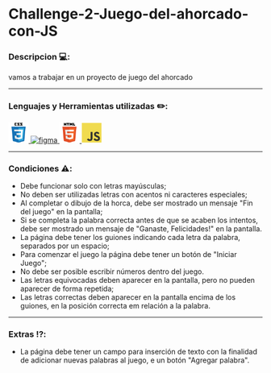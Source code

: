 # Challenge-2-Juego-del-ahorcado-con-JS

### Descripcion :computer::

vamos a trabajar en un proyecto de juego del ahorcado

<hr>

### Lenguajes y Herramientas utilizadas :pencil2::

<p align="left"> <a href="https://www.w3schools.com/css/" target="_blank" rel="noreferrer"> <img src="https://raw.githubusercontent.com/devicons/devicon/master/icons/css3/css3-original-wordmark.svg" alt="css3" width="40" height="40"/> </a><a href="https://www.figma.com/" target="_blank" rel="noreferrer"> <img src="https://www.vectorlogo.zone/logos/figma/figma-icon.svg" alt="figma" width="40" height="40"/> </a> <a href="https://www.w3.org/html/" target="_blank" rel="noreferrer"> <img src="https://raw.githubusercontent.com/devicons/devicon/master/icons/html5/html5-original-wordmark.svg" alt="html5" width="40" height="40"/> </a> <a href="https://developer.mozilla.org/en-US/docs/Web/JavaScript" target="_blank" rel="noreferrer"> <img src="https://raw.githubusercontent.com/devicons/devicon/master/icons/javascript/javascript-original.svg" alt="javascript" width="40" height="40"/> </a></p>

<hr>

### Condiciones :warning::

* Debe funcionar solo con letras mayúsculas;
* No deben ser utilizadas letras con acentos ni caracteres especiales;
* Al completar o dibujo de la horca, debe ser mostrado un mensaje "Fin del juego" en la pantalla;
* Si se completa la palabra correcta antes de que se acaben los intentos, debe ser mostrado un mensaje de "Ganaste, Felicidades!" en la pantalla.
* La página debe tener los guiones indicando cada letra da palabra, separados por un espacio;
* Para comenzar el juego la página debe tener un botón de "Iniciar Juego";
* No debe ser posible escribir números dentro del juego.
* Las letras equivocadas deben aparecer en la pantalla, pero no pueden aparecer de forma repetida;
* Las letras correctas deben aparecer en la pantalla encima de los guiones, en la posición correcta em relación a la palabra.

<hr>

### Extras :interrobang::

* La página debe tener un campo para inserción de texto con la finalidad de adicionar nuevas palabras al juego, e un botón "Agregar palabra".
